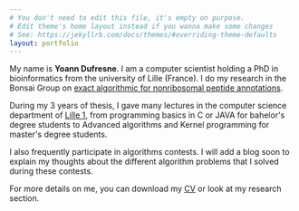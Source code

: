 ```yaml
---
# You don't need to edit this file, it's empty on purpose.
# Edit theme's home layout instead if you wanna make some changes
# See: https://jekyllrb.com/docs/themes/#overriding-theme-defaults
layout: portfolio
---
```


My name is **Yoann Dufresne**.
I am a computer scientist holding a PhD in bioinformatics from the university of Lille (France).
I do my research in the Bonsai Group on [exact algorithmic for nonribosomal peptide annotations](https://yoann-dufresne.github.io/Thesis/manuscrit.pdf "My thesis").  

During my 3 years of thesis, I gave many lectures in the computer science department of [Lille 1](http://www.univ-lille1.fr/), from programming basics in C or JAVA for bahelor's degree students to Advanced algorithms and Kernel programming for master's degree students.  

I also frequently participate in algorithms contests. I will add a blog soon to explain my thoughts about the different algorithm problems that I solved during these contests.  

For more details on me, you can download my [CV](data/CV-1page.pdf) or look at my research section.
